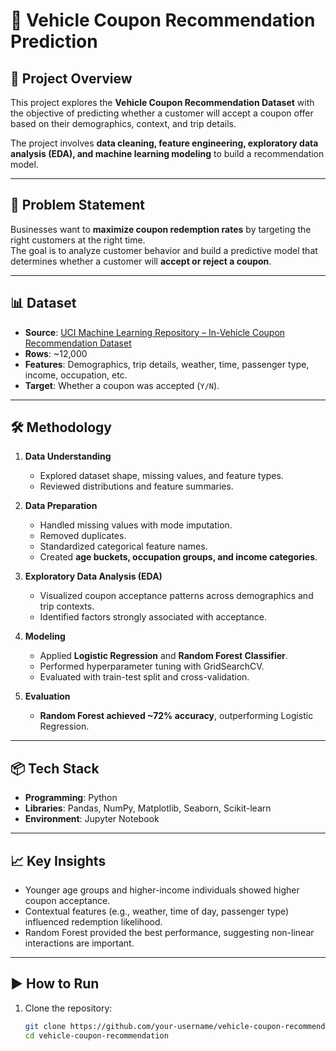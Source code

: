 # 🚗 Vehicle Coupon Recommendation Prediction

## 📌 Project Overview
This project explores the **Vehicle Coupon Recommendation Dataset** with the objective of predicting whether a customer will accept a coupon offer based on their demographics, context, and trip details.  

The project involves **data cleaning, feature engineering, exploratory data analysis (EDA), and machine learning modeling** to build a recommendation model.

---

## 🎯 Problem Statement
Businesses want to **maximize coupon redemption rates** by targeting the right customers at the right time.  
The goal is to analyze customer behavior and build a predictive model that determines whether a customer will **accept or reject a coupon**.

---

## 📊 Dataset
- **Source**: [UCI Machine Learning Repository – In-Vehicle Coupon Recommendation Dataset](https://archive.ics.uci.edu/ml/datasets/in-vehicle+coupon+recommendation)  
- **Rows**: ~12,000  
- **Features**: Demographics, trip details, weather, time, passenger type, income, occupation, etc.  
- **Target**: Whether a coupon was accepted (`Y/N`).  

---

## 🛠️ Methodology

1. **Data Understanding**
   - Explored dataset shape, missing values, and feature types.
   - Reviewed distributions and feature summaries.

2. **Data Preparation**
   - Handled missing values with mode imputation.
   - Removed duplicates.
   - Standardized categorical feature names.
   - Created **age buckets, occupation groups, and income categories**.

3. **Exploratory Data Analysis (EDA)**
   - Visualized coupon acceptance patterns across demographics and trip contexts.
   - Identified factors strongly associated with acceptance.

4. **Modeling**
   - Applied **Logistic Regression** and **Random Forest Classifier**.
   - Performed hyperparameter tuning with GridSearchCV.
   - Evaluated with train-test split and cross-validation.

5. **Evaluation**
   - **Random Forest achieved ~72% accuracy**, outperforming Logistic Regression.

---

## 📦 Tech Stack
- **Programming**: Python  
- **Libraries**: Pandas, NumPy, Matplotlib, Seaborn, Scikit-learn  
- **Environment**: Jupyter Notebook  

---

## 📈 Key Insights
- Younger age groups and higher-income individuals showed higher coupon acceptance.  
- Contextual features (e.g., weather, time of day, passenger type) influenced redemption likelihood.  
- Random Forest provided the best performance, suggesting non-linear interactions are important.  

---

## ▶️ How to Run
1. Clone the repository:
   ```bash
   git clone https://github.com/your-username/vehicle-coupon-recommendation.git
   cd vehicle-coupon-recommendation
